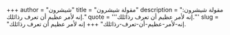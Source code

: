 +++
author = "شيشرون"
title = "مقولة شيشرون"
description = "مقولة شيشرون: إنه لأمر عظيم أن تعرف رذائلك."
quote = '''إنه لأمر عظيم أن تعرف رذائلك.'''
slug = "إنه-لأمر-عظيم-أن-تعرف-رذائلك"
+++
إنه لأمر عظيم أن تعرف رذائلك.
